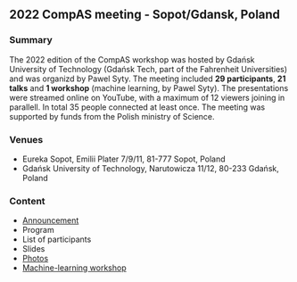 ## 2022 CompAS meeting - Sopot/Gdansk, Poland

### Summary
The 2022 edition of the CompAS workshop was hosted by Gdańsk University of Technology (Gdańsk Tech, part of the Fahrenheit Universities) and was organizd by Pawel Syty. The meeting included **29 participants**, **21 talks** and **1 workshop** (machine learning, by Pawel Syty). The presentations were streamed online on YouTube, with a maximum of 12 viewers joining in parallell. In total 35 people connected at least once. The meeting was supported by funds from the Polish ministry of Science.

### Venues
- Eureka Sopot, Emilii Plater 7/9/11, 81-777 Sopot, Poland
- Gdańsk University of Technology, Narutowicza 11/12, 80-233 Gdańsk, Poland

### Content
- [Announcement]()
- Program
- List of participants
- Slides
- [Photos](https://github.com/compas/workshops/tree/main/2022_Poland/photos)
- [Machine-learning workshop](https://github.com/sylas/CompAS_2022_ANN)
